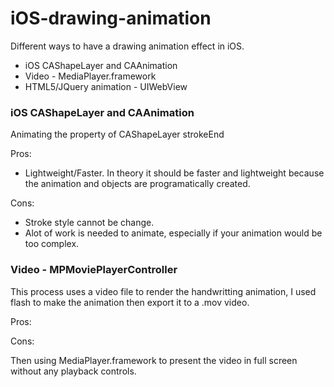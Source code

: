 iOS-drawing-animation
=====================

Different ways to have a drawing animation effect in iOS.


- iOS CAShapeLayer and CAAnimation
- Video - MediaPlayer.framework
- HTML5/JQuery animation - UIWebView


### iOS CAShapeLayer and CAAnimation

Animating the property of CAShapeLayer strokeEnd 

Pros:
- Lightweight/Faster. 
In theory it should be faster and lightweight because the animation and objects are programatically created.

Cons:
- Stroke style cannot be change.
- Alot of work is needed to animate, especially if your animation would be too complex.

### Video - MPMoviePlayerController

This process uses a video file to render the handwritting animation, I used flash to make the animation
then export it to a .mov video.

Pros:

Cons:

Then using MediaPlayer.framework to present the video in full screen without any playback controls.
